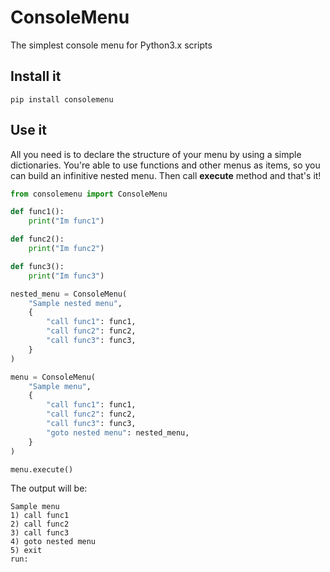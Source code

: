 # ConsoleMenu
The simplest console menu for Python3.x scripts

## Install it
```
pip install consolemenu
```

## Use it
All you need is to declare the structure of your menu by using a simple dictionaries.
You're able to use functions and other menus as items, so you can build an infinitive nested menu.
Then call **execute** method and that's it!

```python
from consolemenu import ConsoleMenu

def func1():
    print("Im func1")

def func2():
    print("Im func2")

def func3():
    print("Im func3")

nested_menu = ConsoleMenu(
    "Sample nested menu",
    {
        "call func1": func1,
        "call func2": func2,
        "call func3": func3,
    }
)

menu = ConsoleMenu(
    "Sample menu",
    {
        "call func1": func1,
        "call func2": func2,
        "call func3": func3,
        "goto nested menu": nested_menu,
    }
)

menu.execute()
```

The output will be:
```
Sample menu
1) call func1
2) call func2
3) call func3
4) goto nested menu
5) exit
run:
```
